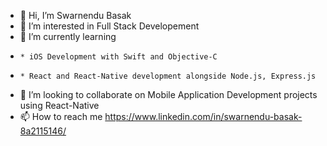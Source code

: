 - 👋 Hi, I’m Swarnendu Basak
- 👀 I’m interested in Full Stack Developement
- 🌱 I’m currently learning 
-     * iOS Development with Swift and Objective-C
-     * React and React-Native development alongside Node.js, Express.js
- 💞️ I’m looking to collaborate on Mobile Application Development projects using React-Native
- 📫 How to reach me https://www.linkedin.com/in/swarnendu-basak-8a2115146/

<!---
OtakuKvothe/OtakuKvothe is a ✨ special ✨ repository because its `README.md` (this file) appears on your GitHub profile.
You can click the Preview link to take a look at your changes.
--->
